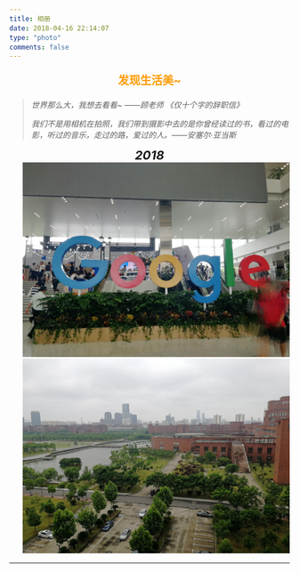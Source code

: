 ```yaml
---
title: 相册
date: 2018-04-16 22:14:07
type: "photo"
comments: false
---
```


<p align="center" style="font-size:20px;font-weight: bold;color:#ff9900;">
    发现生活美~
</p>

> *世界那么大，我想去看看~ ——顾老师 《仅十个字的辞职信》*
>
> *我们不是用相机在拍照，我们带到摄影中去的是你曾经读过的书，看过的电影，听过的音乐，走过的路，爱过的人。——安塞尔·亚当斯*

<p align="center" style="font-size:22px;font-weight: bold;font-style:oblique;margin:0 0 0px 0;">2018</p>

<div align="left">
	<ul style="margin:0px 0 0 0;" aligin="left">
        <li style="list-style-type:none;"><img src="./images/sh001.jpg" alt="" width="500px" height="350px"></li>
        <li style="list-style-type:none;"><img src="./images/xx001.jpg" alt="" width="500px" height="350px"></li>
    </ul>
</div>



---




